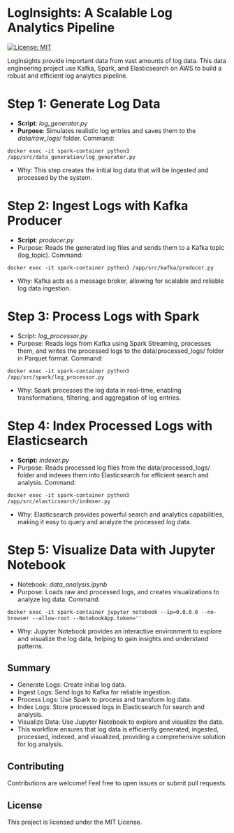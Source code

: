 # LogInsights: A Scalable Log Analytics Pipeline

[![License: MIT](https://img.shields.io/badge/License-MIT-yellow.svg)](https://opensource.org/licenses/MIT)

LogInsights provide important data from vast amounts of log data. This data engineering project use Kafka, Spark, and Elasticsearch on AWS to build a robust and efficient log analytics pipeline.
# Step 1: Generate Log Data
- **Script**: _log_generator.py_
- **Purpose**: Simulates realistic log entries and saves them to the _data/raw_logs/_ folder. Command:
```
docker exec -it spark-container python3 /app/src/data_generation/log_generator.py
```
- Why: This step creates the initial log data that will be ingested and processed by the system.

# Step 2: Ingest Logs with Kafka Producer
- **Script**: _producer.py_ 
- Purpose: Reads the generated log files and sends them to a Kafka topic (log_topic). Command:

```
docker exec -it spark-container python3 /app/src/kafka/producer.py
```
- Why: Kafka acts as a message broker, allowing for scalable and reliable log data ingestion.

# Step 3: Process Logs with Spark
- Script: _log_processor.py_
- Purpose: Reads logs from Kafka using Spark Streaming, processes them, and writes the processed logs to the data/processed_logs/ folder in Parquet format. Command:
```
docker exec -it spark-container python3 /app/src/spark/log_processor.py
```
- Why: Spark processes the log data in real-time, enabling transformations, filtering, and aggregation of log entries.

# Step 4: Index Processed Logs with Elasticsearch
- **Script:** _indexer.py_
- Purpose: Reads processed log files from the data/processed_logs/ folder and indexes them into Elasticsearch for efficient search and analysis. Command:
```
docker exec -it spark-container python3 /app/src/elasticsearch/indexer.py
```
- Why: Elasticsearch provides powerful search and analytics capabilities, making it easy to query and analyze the processed log data.

# Step 5: Visualize Data with Jupyter Notebook
- Notebook: _data_analysis.ipynb_
- Purpose: Loads raw and processed logs, and creates visualizations to analyze log data. Command:
```
docker exec -it spark-container jupyter notebook --ip=0.0.0.0 --no-browser --allow-root --NotebookApp.token=''
```
- Why: Jupyter Notebook provides an interactive environment to explore and visualize the log data, helping to gain insights and understand patterns.

## Summary
- Generate Logs: Create initial log data.
- Ingest Logs: Send logs to Kafka for reliable ingestion.
- Process Logs: Use Spark to process and transform log data.
- Index Logs: Store processed logs in Elasticsearch for search and analysis.
- Visualize Data: Use Jupyter Notebook to explore and visualize the data.
- This workflow ensures that log data is efficiently generated, ingested, processed, indexed, and visualized, providing a comprehensive solution for log analysis.

## Contributing

Contributions are welcome! Feel free to open issues or submit pull requests.

## License

This project is licensed under the MIT License.
